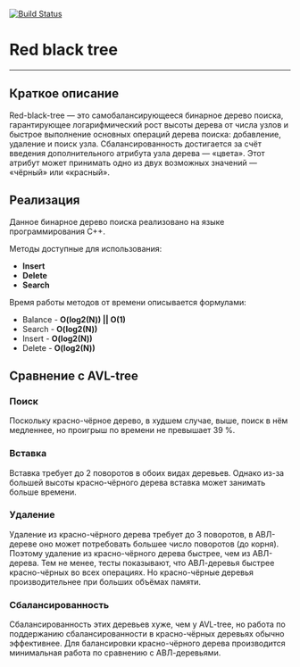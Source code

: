 [![Build Status](https://travis-ci.org/BinaryTreesImplementation/RedBlackTree.svg?branch=master)](https://travis-ci.org/BinaryTreesImplementation/RedBlackTree) 

# Red black tree
---
## Краткое описание
Red-black-tree — это самобалансирующееся бинарное дерево поиска, гарантирующее логарифмический рост высоты дерева от числа узлов и быстрое выполнение основных операций дерева поиска: добавление, удаление и поиск узла. Сбалансированность достигается за счёт введения дополнительного атрибута узла дерева — «цвета». Этот атрибут может принимать одно из двух возможных значений — «чёрный» или «красный».

## Реализация
Данное бинарное дерево поиска реализовано на языке программирования С++. 

Методы доступные для использования: 
+ **Insert**
+ **Delete**
+ **Search**

Время работы методов от времени описывается формулами:

+ Balance - **O(log2(N)) || O(1)** 
+ Search - **O(log2(N))**
+ Insert - **O(log2(N))**
+ Delete - **O(log2(N))**

## Сравнение с AVL-tree

### Поиск
Поскольку красно-чёрное дерево, в худшем случае, выше, поиск в нём медленнее, но проигрыш по времени не превышает 39 %.

### Вставка
Вставка требует до 2 поворотов в обоих видах деревьев. Однако из-за большей высоты красно-чёрного дерева вставка может занимать больше времени.

### Удаление
Удаление из красно-чёрного дерева требует до 3 поворотов, в АВЛ-дереве оно может потребовать большее число поворотов (до корня). Поэтому удаление из красно-чёрного дерева быстрее, чем из АВЛ-дерева. Тем не менее, тесты показывают, что АВЛ-деревья быстрее красно-чёрных во всех операциях. Но красно-чёрные деревья производительнее при больших объёмах памяти.

### Сбалансированность
Сбалансированность этих деревьев хуже, чем у AVL-tree, но работа по поддержанию сбалансированности в красно-чёрных деревьях обычно эффективнее. Для балансировки красно-чёрного дерева производится минимальная работа по сравнению с АВЛ-деревьями.
